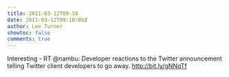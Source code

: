 ```yaml
---
title: 2011-03-12T09-18
date: 2011-03-12T09:18:05Z
author: Lee Turner
showtoc: false
comments: true
---
```


Interesting - RT @nambu: Developer reactions to the Twitter announcement telling Twitter client developers to go away. http://bit.ly/gNNqTf

